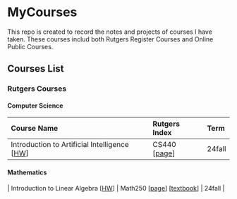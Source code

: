 # MyCourses

This repo is created to record the notes and projects of courses I have taken. These courses includ both Rutgers Register Courses and Online Public Courses.

## Courses List
### Rutgers Courses
#### Computer Science
| Course Name | Rutgers Index | Term |
|:-------|:-------|:-------|
| Introduction to Artificial Intelligence [[HW](./IntroductionToAI/README.md)] | CS440 [[page](https://xintongemilywang.github.io/CS440.html)] | 24fall  |

#### Mathematics
| Introduction to Linear Algebra [[HW](./Introduction_To_Linear_Algebra/README.md)] | Math250 [[page](https://math.rutgers.edu/academics/undergraduate/courses/948-01-640-250-introductory-linear-algebra)] [[textbook](https://home.cs.colorado.edu/~alko5368/lecturesCSCI2820/mathbook.pdf)] | 24fall  |

